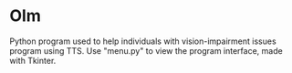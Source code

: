 # Olm
Python program used to help individuals with vision-impairment issues program using TTS. Use "menu.py" to view the program interface, made with Tkinter.
